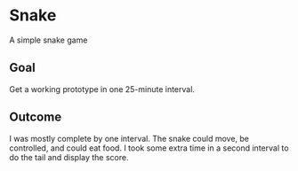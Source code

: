 # Snake
A simple snake game

## Goal
Get a working prototype in one 25-minute interval.

## Outcome
I was mostly complete by one interval.  The snake could move, be controlled, and could eat food.  I took some extra time in a second interval to do the tail and display the score.